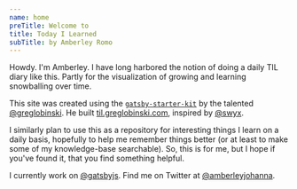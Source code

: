```yaml
---
name: home
preTitle: Welcome to
title: Today I Learned
subTitle: by Amberley Romo
---
```


Howdy. I'm Amberley. I have long harbored the notion of doing a daily TIL diary like this. Partly for the visualization of growing and learning snowballing over time.

This site was created using the [`gatsby-starter-kit`](https://github.com/greglobinski/gatsby-starter-kit) by the talented [@greglobinski](https://twitter.com/greglobinski). He built [til.greglobinski.com](https://til.greglobinski.com/), inspired by [@swyx](https://twitter.com/swyx).

I similarly plan to use this as a repository for interesting things I learn on a daily basis, hopefully to help me remember things better (or at least to make some of my knowledge-base searchable). So, this is for me, but I hope if you've found it, that you find something helpful.

I currently work on [@gatsbyjs](https://twitter.com/gatsbyjs). Find me on Twitter at [@amberleyjohanna](https://twitter.com/amberleyjohanna).
